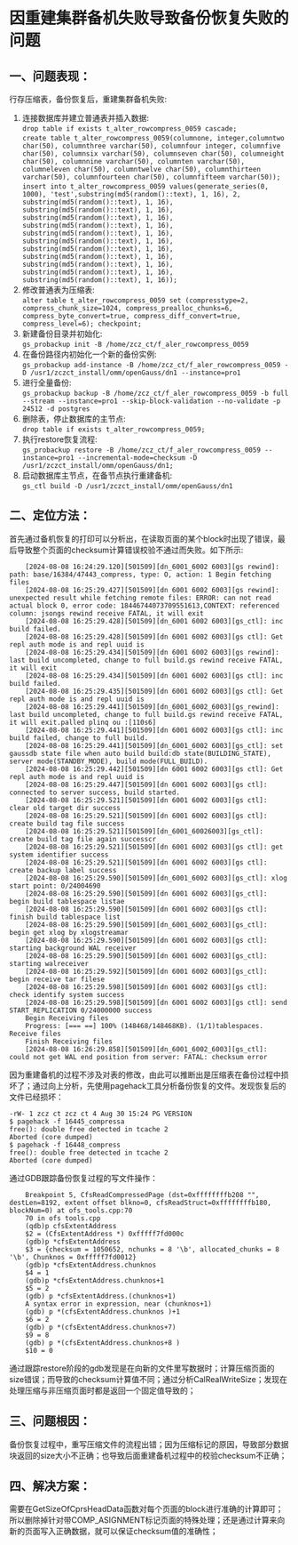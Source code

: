 # 因重建集群备机失败导致备份恢复失败的问题

## 一、问题表现：  
行存压缩表，备份恢复后，重建集群备机失败:  
1.  连接数据库并建立普通表并插入数据:  
`drop table if exists t_alter_rowcompress_0059 cascade;`  
`create table t_alter_rowcompress_0059(columnone,
integer,columntwo char(50), columnthree varchar(50), columnfour integer,
columnfive char(50), columnsix varchar(50), columnseven char(50),
columneight char(50), columnnine varchar(50), columnten varchar(50),
columneleven char(50), columntwelve char(50),
columnthirteen varchar(50), columnfourteen char(50),
columnfifteem varchar(50));`  
`insert into t_alter_rowcompress_0059 values(generate_series(0, 1000),
'test',substring(md5(random()::text), 1, 16),
2, substring(md5(random()::text), 1, 16),
substring(md5(random()::text), 1, 16),
substring(md5(random()::text), 1, 16),
substring(md5(random()::text), 1, 16),
substring(md5(random()::text), 1, 16),
substring(md5(random()::text), 1, 16),
substring(md5(random()::text), 1, 16),
substring(md5(random()::text), 1, 16),
substring(md5(random()::text), 1, 16),
substring(md5(random()::text), 1, 16),
substring(md5(random()::text), 1, 16));`  
2.  修改普通表为压缩表:  
`alter table t_alter_rowcompress_0059 set (compresstype=2, compress_chunk_size=1024, compress_prealloc_chunks=6, compress_byte_convert=true, compress_diff_convert=true, compress_level=6); checkpoint;`
3.  新建备份目录并初始化:  
`gs_probackup init -B /home/zcz_ct/f_aler_rowcompress_0059`
4.  在备份路径内初始化一个新的备份实例:  
`gs_probackup add-instance -B /home/zcz_ct/f_aler_rowcompress_0059 -D /usr1/zczct_install/omm/openGauss/dn1 --instance=pro1`
5.  进行全量备份:  
`gs_probackup backup -B /home/zcz_ct/f_aler_rowcompress_0059 -b full --stream --instance=pro1 --skip-block-validation --no-validate -p 24512 -d postgres`
6.  删除表，停止数据库的主节点:  
`drop table if exists t_alter_rowcompress_0059;`
7.  执行restore恢复流程:  
`gs_probackup restore -B /home/zcz_ct/f_aler_rowcompress_0059 --instance=pro1 --incremental-mode=checksum -D /usr1/zczct_install/omm/openGauss/dn1;`
8.  启动数据库主节点，在备节点执行重建备机:  
`gs_ctl build -D /usr1/zczct_install/omm/openGauss/dn1`  
## 二、定位方法：
首先通过备机恢复的打印可以分析出，在读取页面的某个block时出现了错误，最后导致整个页面的checksum计算错误校验不通过而失败。如下所示:  
```shell
    [2024-08-08 16:24:29.120][501509][dn_6001_6002 6003][gs rewind]: path: base/16384/47443_compress, type: O, action: 1 Begin fetching files
    [2024-08-08 16:25:29.427][501509][dn 6001 6002 6003][gs rewind]: unexpected result while fetching remote files: ERROR: can not read actual block 0, error code: 18446744073709551613,CONTEXT: referenced column: jsongs rewind receive FATAL, it will exit
    [2024-08-08 16:25:29.428][501509][dn_6001 6002 6003][gs_ctl]: inc build failed.
    [2024-08-08 16:25:29.428][501509][dn 6001 6002 6003][gs ctl]: Get repl auth mode is and repl uuid is
    [2024-08-08 16:25:29.434][501509][dn 6001 6002 6003][gs rewind]: last build uncompleted, change to full build.gs rewind receive FATAL, it will exit
    [2024-08-08 16:25:29.434][501509][dn 6001 6002 6003][gs ctl]: inc build failed.
    [2024-08-08 16:25:29.435][501509][dn 6001 6002 6003][gs ctl]: Get repl auth mode is and repl uuid is
    [2024-08-08 16:25:29.441][501509][dn_6001_6002_6003][gs_rewind]: last build uncompleted, change to full build.gs rewind receive FATAL, it will exit.palled plinq ou :[110s6]
    [2024-08-08 16:25:29.441][501509][dn 6001 6002 6003][gs ctl]: inc build failed, change to full build.
    [2024-08-08 16:25:29.441][501509][dn_6001_6002 6003][gs_ctl]: set gaussdb state file when auto build build:db state(BUILDING_STATE), server mode(STANDBY_MODE), build mode(FULL_BUILD).
    [2024-08-08 16:25:29.442][501509][dn 6001 6002 6003][gs ctl]: Get repl auth mode is and repl uuid is
    [2024-08-08 16:25:29.447][501509][dn 6001 6002 6003][gs ctl]: connected to server success, build started.
    [2024-08-08 16:25:29.521][501509][dn 6001 6002 6003][gs ctl]: clear old target dir success
    [2024-08-08 16:25:29.521][501509][dn 6001 6002 6003][gs ctl]: create build tag file success
    [2024-08-08 16:25:29.521][501509][dn_6001_60026003][gs_ctl]: create build tag file again successcr
    [2024-08-08 16:25:29.521][501509][dn 6001 6002 6003][gs ctl]: get system identifier success
    [2024-08-08 16:25:29.521][501509][dn 6001 6002 6003][gs ctl]: create backup label success
    [2024-08-08 16:25:29.590][501509][dn_6001_6002 6003][gs_ctl]: xlog start point: 0/24004690
    [2024-08-08 16:25:29.590][501509][dn 6001 6002 6003][gs_ctl]: begin build tablespace listae
    [2024-08-08 16:25:29.590][501509][dn 6001 6002 6003][gs ctl]: finish build tablespace list
    [2024-08-08 16:25:29.590][501509][dn_6001_6002_6003][gs_ctl]: begin get xlog by xlogstreamar
    [2024-08-08 16:25:29.590][501509][dn 6001 6002 6003][gs ctl]: starting background WAL receiver
    [2024-08-08 16:25:29.590][501509][dn 6001 6002 6003][gs_ctl]: starting walreceiver
    [2024-08-08 16:25:29.592][501509][dn 6001 6002 6003][gs_ctl]: begin receive tar filese
    [2024-08-08 16:25:29.598][501509][dn 6001 6002 6003][gs ctl]: check identify system success
    [2024-08-08 16:25:29.598][501509][dn 6001 6002 6003][gs ctl]: send START_REPLICATION 0/24000000 success
    Begin Receiving files
    Progress: [=== ==] 100% (148468/148468KB). (1/1)tablespaces. Receive files
    Finish Receiving files
    [2024-08-08 16:26:29.858][501509][dn_6001_6002_6003][gs_ctl]: could not get WAL end position from server: FATAL: checksum error
```  
因为重建备机的过程不涉及对表的修改，由此可以推断出是压缩表在备份过程中损坏了；通过向上分析，先使用pagehack工具分析备份恢复的文件。发现恢复后的文件已经损坏：  
```shell
-rW- 1 zcz ct zcz ct 4 Aug 30 15:24 PG VERSION
$ pagehack -f 16445_compressa
free(): double free detected in tcache 2
Aborted (core dumped)
$ pagehack -f 16448_compress
free(): double free detected in tcache 2
Aborted (core dumped)
```  
通过GDB跟踪备份恢复过程的写文件操作：  
```shell
    Breakpoint 5, CfsReadCompressedPage (dst=0xffffffffb208 "", destLen=8192, extent offset blkno=0, cfsReadStruct=0xffffffffb180, blockNum=0) at ofs_tools.cpp:70
    70 in ofs tools.cpp
    (qdb)p cfsExtentAddress
    $2 = (CfsExtentAddress *) 0xfffff7fd000c
    (gdb)p *cfsExtentAddress
    $3 = {checksum = 1050652, nchunks = 8 '\b', allocated_chunks = 8 '\b', Chunknos = 0xfffff7fd0012}
    (gdb)p *cfsExtentAddress.chunknos
    $4 = 1
    (gdb)p *cfsExtentAddress.chunknos+1
    $5 = 2
    (gdb) p *cfsExtentAddress.(chunknos+1)
    A syntax error in expression, near (chunknos+1)
    (gdb) p *(cfsExtentAddress.chunknos )+1
    $6 = 2
    (gdb) p *(cfsExtentAddress.chunknos+7)
    $9 = 8
    (gdb) p *(cfsExtentAddress.chunknos+8 )
    $10 = 0
```  
通过跟踪restore阶段的gdb发现是在向新的文件里写数据时；计算压缩页面的size错误；而导致的checksum计算值不同；通过分析CalRealWriteSize；发现在处理压缩与非压缩页面时都是返回一个固定值导致的；  
## 三、问题根因：
备份恢复过程中，重写压缩文件的流程出错；因为压缩标记的原因，导致部分数据块返回的size大小不正确；也导致后面重建备机过程中的校验checksum不正确；  
## 四、解决方案：
需要在GetSizeOfCprsHeadData函数对每个页面的block进行准确的计算即可；所以删除掉针对带COMP_ASIGNMENT标记页面的特殊处理；还是通过计算来向新的页面写入正确数据，就可以保证checksum值的准确性；